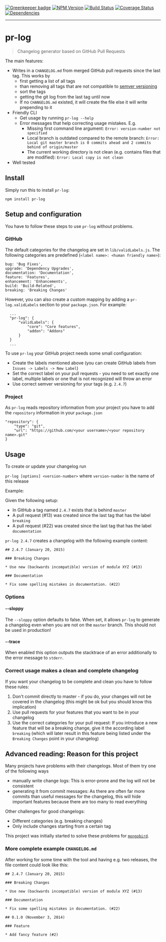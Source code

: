 [![Greenkeeper badge](https://badges.greenkeeper.io/lo1tuma/pr-log.svg)](https://greenkeeper.io/)
[![NPM Version](https://img.shields.io/npm/v/pr-log.svg?style=flat)](https://www.npmjs.org/package/pr-log)
[![Build Status](https://img.shields.io/travis/lo1tuma/pr-log/master.svg?style=flat)](https://travis-ci.org/lo1tuma/pr-log)
[![Coverage Status](https://img.shields.io/coveralls/lo1tuma/pr-log.svg?style=flat)](https://coveralls.io/r/lo1tuma/pr-log)
[![Dependencies](https://img.shields.io/david/lo1tuma/pr-log.svg?style=flat)](https://david-dm.org/lo1tuma/pr-log)

-----

# pr-log

> Changelog generator based on GitHub Pull Requests

The main features:

* Writes in a `CHANGELOG.md` from merged GitHub pull requests since the last tag. This works by
    * first getting a list of all tags
    * than removing all tags that are not compatible to [semver versioning](http://semver.org/)
    * sort the tags
    * getting the git log from the last tag until now
    * If no `CHANGELOG.md` existed, it will create the file else it will write prepending to it
* Friendly CLI
    * Get usage by running `pr-log --help`
    * Error messages that help correcting usage mistakes. E.g.
        * Missing first command line argument: `Error: version-number not specified`
        * Local branch is outdated compared to the remote branch: `Error: Local git master branch is 0 commits ahead and 2 commits behind of origin/master`
        * The current working directory is not clean (e.g. contains files that are modified): `Error: Local copy is not clean`
* Well tested

## Install

Simply run this to install `pr-log`:

```
npm install pr-log
```

## Setup and configuration

You have to follow these steps to use `pr-log` without problems.

### GitHub

The default categories for the changelog are set in `lib/validLabels.js`. The following categories are predefined (`<label name>: <human friendly name>`):

```
bug: 'Bug Fixes',
upgrade: 'Dependency Upgrades',
documentation: 'Documentation',
feature: 'Features',
enhancement: 'Enhancements',
build: 'Build-Related',
breaking: 'Breaking Changes'
```

However, you can also create a custom mapping by adding a `pr-log.validLabels` section to your `package.json`. For example:

```
  ...
  "pr-log": {
      "validLabels": {
          "core": "Core features",
          "addon": "Addons"
      }
  }
  ...
```

To use `pr-log` your GitHub project needs some small configuration:

* Create the labels mentioned above (you can create GitHub labels from `Issues -> Labels -> New Label`)
* Set the correct label on your pull requests - you need to set exactly one label, multiple labels or one that is not recognized will throw an error
* Use correct semver versioning for your tags (e.g. `2.4.7`)

### Project

As `pr-log` reads repository information from your project you have to add the `repository` information in your `package.json`

```
"repository": {
    "type": "git",
    "url": "https://github.com/<your username>/<your repository name>.git"
}
```

## Usage

To create or update your changelog run

```pr-log [options] <version-number>``` where `version-number` is the name of this release

Example:

Given the following setup:

* In GitHub a tag named `2.4.7` exists that is behind `master`
* A pull request (#13) was created since the last tag that has the label `breaking`
* A pull request (#22) was created since the last tag that has the label `documentation`

`pr-log 2.4.7` creates a changelog with the following example content:

```
## 2.4.7 (January 20, 2015)

### Breaking Changes

* Use new (backwards incompatible) version of module XYZ (#13)

### Documentation

* Fix some spelling mistakes in documentation. (#22)
```

### Options

#### --sloppy

The `--sloppy` option defaults to false. When set, it allows `pr-log` to generate a changelog even when you are not on the `master` branch. This should not be used in production!

#### --trace

When enabled this option outputs the stacktrace of an error additionally to the error message to `stderr`.

### Correct usage makes a clean and complete changelog

If you want your changelog to be complete and clean you have to follow these rules:

1. Don't commit directly to master - if you do, your changes will not be covered in the changelog (this might be ok but you should know this implication)
2. Use pull requests for your features that you want to be in your changelog
3. Use the correct categories for your pull request: If you introduce a new feature that will be a breaking change, give it the according label `breaking` (which will later result in this feature being listed under the `Breaking Changes` point in your changelog)

## Advanced reading: Reason for this project

Many projects have problems with their changelogs. Most of them try one of the following ways

* manually write change logs: This is error-prone and the log will not be consistent
* generating it from commit messages: As there are often far more commits than useful messages for the changelog, this will hide important features because there are too many to read everything

Other challenges for good changelogs:

* Different categories (e.g. breaking changes)
* Only include changes starting from a certain tag

This project was initially started to solve these problems for [`mongobird`](https://github.com/lxanders/mongobird).

### More complete example `CHANGELOG.md`

After working for some time with the tool and having e.g. two releases, the file content could look like this:

```
## 2.4.7 (January 20, 2015)

### Breaking Changes

* Use new (backwards incompatible) version of module XYZ (#13)

### Documentation

* Fix some spelling mistakes in documentation. (#22)

## 0.1.0 (November 3, 2014)

### Feature

* Add fancy feature (#2)

```
